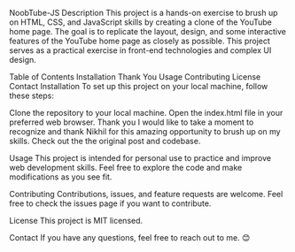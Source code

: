 NoobTube-JS
Description
This project is a hands-on exercise to brush up on HTML, CSS, and JavaScript skills by creating a clone of the YouTube home page. The goal is to replicate the layout, design, and some interactive features of the YouTube home page as closely as possible. This project serves as a practical exercise in front-end technologies and complex UI design.

Table of Contents
Installation
Thank You
Usage
Contributing
License
Contact
Installation
To set up this project on your local machine, follow these steps:

Clone the repository to your local machine.
Open the index.html file in your preferred web browser.
Thank you
I would like to take a moment to recognize and thank Nikhil for this amazing opportunity to brush up on my skills. Check out the the original post and codebase.

Usage
This project is intended for personal use to practice and improve web development skills. Feel free to explore the code and make modifications as you see fit.

Contributing
Contributions, issues, and feature requests are welcome. Feel free to check the issues page if you want to contribute.

License
This project is MIT licensed.

Contact
If you have any questions, feel free to reach out to me. 😊
